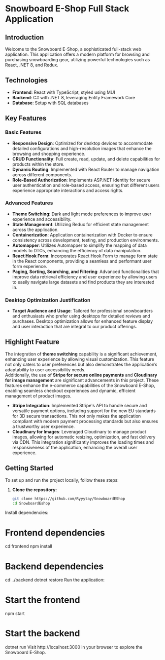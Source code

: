 # Snowboard E-Shop Full Stack Application

## Introduction

Welcome to the Snowboard E-Shop, a sophisticated full-stack web application. This application offers a modern platform for browsing and purchasing snowboarding gear, utilizing powerful technologies such as React, .NET 8, and Redux.

## Technologies

- **Frontend**: React with TypeScript, styled using MUI
- **Backend**: C# with .NET 8, leveraging Entity Framework Core
- **Database**: Setup with SQL databases

## Key Features

### Basic Features

- **Responsive Design**: Optimized for desktop devices to accommodate detailed configurations and high-resolution images that enhance the browsing and shopping experience.
- **CRUD Functionality**: Full create, read, update, and delete capabilities for products within the store.
- **Dynamic Routing**: Implemented with React Router to manage navigation across different components.
- **Role-Based Authorization**: Implements ASP.NET Identity for secure user authentication and role-based access, ensuring that different users experience appropriate interactions and access rights.

### Advanced Features

- **Theme Switching**: Dark and light mode preferences to improve user experience and accessibility.
- **State Management**: Utilizing Redux for efficient state management across the application.
- **Containerization**: Application containerization with Docker to ensure consistency across development, testing, and production environments.
- **Automapper**: Utilizes Automapper to simplify the mapping of data models to DTOs, enhancing the efficiency of data manipulation.
- **React Hook Form**: Incorporates React Hook Form to manage form state in the React components, providing a seamless and performant user form experience.
- **Paging, Sorting, Searching, and Filtering**: Advanced functionalities that improve data retrieval efficiency and user experience by allowing users to easily navigate large datasets and find products they are interested in.

### Desktop Optimization Justification

- **Target Audience and Usage**: Tailored for professional snowboarders and enthusiasts who prefer using desktops for detailed reviews and purchases. Desktop optimization allows for enhanced feature display and user interaction that are integral to our product offerings.

## Highlight Feature

The integration of **theme switching** capability is a significant achievement, enhancing user experience by allowing visual customization. This feature not only caters to user preferences but also demonstrates the application’s adaptability to user accessibility needs. <br>
Additionally, the use of **Stripe for secure online payments** and **Cloudinary for image management** are significant advancements in this project. These features enhance the e-commerce capabilities of the Snowboard E-Shop, enabling seamless checkout experiences and dynamic, efficient management of product images. 

- **Stripe Integration**: Implemented Stripe's API to handle secure and versatile payment options, including support for the new EU standards for 3D secure transactions. This not only makes the application compliant with modern payment processing standards but also ensures a trustworthy user experience.
- **Cloudinary for Images**: Leveraged Cloudinary to manage product images, allowing for automatic resizing, optimization, and fast delivery via CDN. This integration significantly improves the loading times and responsiveness of the application, enhancing the overall user experience.

## Getting Started

To set up and run the project locally, follow these steps:

1. **Clone the repository:**
   ```bash
   git clone https://github.com/Ryyytay/SnowboardEShop
   cd SnowboardEshop

Install dependencies:

# Frontend dependencies
cd frontend
npm install

# Backend dependencies
cd ../backend
dotnet restore
Run the application:

# Start the frontend
npm start

# Start the backend
dotnet run
Visit http://localhost:3000 in your browser to explore the Snowboard E-Shop.
